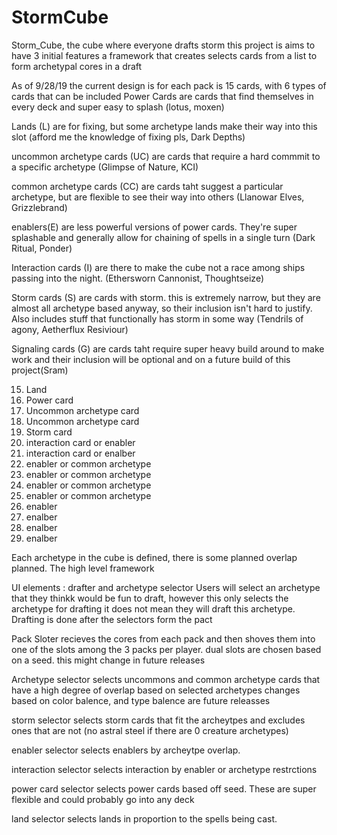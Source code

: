 # StormCube
Storm_Cube, the cube where everyone drafts storm
this project is aims to have 3 initial features
a framework that creates selects cards from a list to form 
archetypal cores in a draft

As of 9/28/19 the current design is for each pack is 15 cards, with 6 types of cards that can be included
Power Cards are cards that find themselves in every deck and super easy to splash (lotus, moxen)

Lands (L) are for fixing, but some archetype lands make their way into this slot (afford me the knowledge of fixing pls, Dark Depths)

uncommon archetype cards (UC) are cards that require a hard commmit to a specific archetype (Glimpse of Nature, KCI)

common archetype cards (CC) are cards taht suggest a particular archetype, but are flexible to see their way into others (Llanowar Elves, Grizzlebrand)

enablers(E) are less powerful versions of power cards. They're super splashable and generally allow for chaining of spells in a single turn (Dark Ritual, Ponder)

Interaction cards (I) are there to make the cube not a race among ships passing into the night. (Ethersworn Cannonist, Thoughtseize)

Storm cards (S) are cards with storm. this is extremely narrow, but they are almost all archetype based anyway, so their inclusion isn't hard to justify. Also includes stuff that functionally has storm in some way (Tendrils of agony, Aetherflux Resiviour)

Signaling cards (G) are cards taht require super heavy build around to make work and their inclusion will be optional and on a future build of this project(Sram)
    

15. Land
14. Power card
13. Uncommon archetype card
12. Uncommon archetype card 
11. Storm card
10. interaction card or enabler
9. interaction card or enalber 
8. enabler or common archetype
7. enabler or common archetype
6. enabler or common archetype
5. enabler or common archetype
4. enabler
3. enalber
2. enalber
1. enalber

Each archetype in the cube is defined, there is some planned overlap planned. 
The high level framework 

UI elements : drafter and archetype selector
Users will select an archetype that they thinkk would be fun to draft, however this only selects the archetype for drafting
it does not mean they will draft this archetype. Drafting is done after the selectors form the pact

Pack Sloter 
recieves the cores from each pack and then shoves them into one of the slots among the 3 packs per player.
dual slots are chosen based on a seed. this might change in future releases 

Archetype selector 
selects uncommons and common archetype cards that have a high degree of overlap based on selected archetypes
changes based on color balence, and type balence are future releasses

storm selector 
selects storm cards that fit the archeytpes and excludes ones that are not (no astral steel if there are 0 creature archetypes)

enabler selector 
selects enablers by archeytpe overlap. 

interaction selector
selects interaction by enabler or archetype restrctions 

power card selector 
selects power cards based off seed. These are super flexible and could probably go into any deck

land selector
selects lands in proportion to the spells being cast. 

